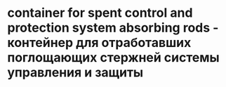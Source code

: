 # container for spent control and protection system absorbing rods - контейнер для отработавших поглощающих стержней системы управления и защиты
